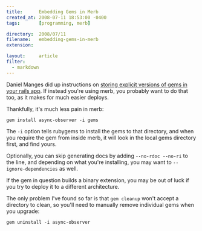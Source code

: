 ```yaml
---
title:      Embedding Gems in Merb
created_at: 2008-07-11 18:53:00 -0400
tags:       [programming, merb]

directory:  2008/07/11
filename:   embedding-gems-in-merb
extension:  

layout:     article
filter:
  - markdown
---
```

Daniel Manges did up instructions on [storing explicit versions of gems in your rails app](http://www.dcmanges.com/blog/rails-first-class-vendor-gems).  If instead you're using merb, you probably want to do that too, as it makes for much easier deploys.

Thankfully, it's much less pain in merb:

    gem install async-observer -i gems

The `-i` option tells rubygems to install the gems to that directory, and when you require the gem from inside merb, it will look in the local gems directory first, and find yours.

Optionally, you can skip generating docs by adding `--no-rdoc --no-ri` to the line, and depending on what you're installing, you may want to `--ignore-dependencies` as well.

If the gem in question builds a binary extension, you may be out of luck if you try to deploy it to a different architecture.

The only problem I've found so far is that `gem cleanup` won't accept a directory to clean, so you'll need to manually remove individual gems when you upgrade:

    gem uninstall -i async-observer


